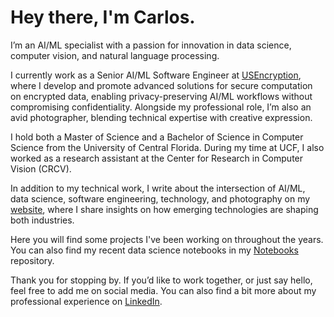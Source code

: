 # Hey there, I'm Carlos.

I’m an AI/ML specialist with a passion for innovation in data science, computer vision, and natural language processing.

I currently work as a Senior AI/ML Software Engineer at [USEncryption](https://usencryption.com), where I develop and promote advanced solutions for secure computation on encrypted data, enabling privacy-preserving AI/ML workflows without compromising confidentiality. Alongside my professional role, I’m also an avid photographer, blending technical expertise with creative expression.

I hold both a Master of Science and a Bachelor of Science in Computer Science from the University of Central Florida. During my time at UCF, I also worked as a research assistant at the Center for Research in Computer Vision (CRCV).

In addition to my technical work, I write about the intersection of AI/ML, data science, software engineering, technology, and photography on my [website](https://csbanon.com), where I share insights on how emerging technologies are shaping both industries.

Here you will find some projects I've been working on throughout the years. You can also find my recent data science notebooks in my [Notebooks](https://github.com/csbanon/notebooks) repository.

Thank you for stopping by. If you’d like to work together, or just say hello, feel free to add me on social media. You can also find a bit more about my professional experience on [LinkedIn](https://www.linkedin.com/in/csbanon/).

<!--
**csbanon/csbanon** is a ✨ _special_ ✨ repository because its `README.md` (this file) appears on your GitHub profile.

Here are some ideas to get you started:

- 🔭 I’m currently working on ...
- 🌱 I’m currently learning ...
- 👯 I’m looking to collaborate on ...
- 🤔 I’m looking for help with ...
- 💬 Ask me about ...
- 📫 How to reach me: ...
- 😄 Pronouns: ...
- ⚡ Fun fact: ...
-->
